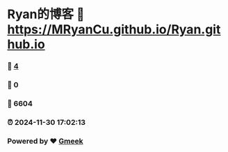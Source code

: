 # Ryan的博客 :link: https://MRyanCu.github.io/Ryan.github.io 
### :page_facing_up: [4](https://MRyanCu.github.io/Ryan.github.io/tag.html) 
### :speech_balloon: 0 
### :hibiscus: 6604 
### :alarm_clock: 2024-11-30 17:02:13 
### Powered by :heart: [Gmeek](https://github.com/Meekdai/Gmeek)
